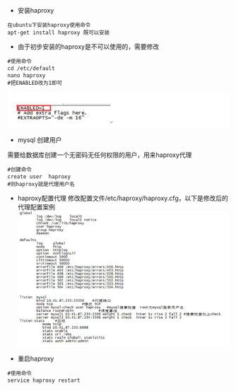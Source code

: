 - 安装haproxy
```
在ubuntu下安装haproxy使用命令
apt-get install haproxy 既可以安装
```
 - 由于初步安装的haproxy是不可以使用的，需要修改

```
#使用命令
cd /etc/default
nano haproxy
#把ENABLED改为1即可
```
![FastDFS](images/haproxy1.jpg)
- mysql 创建用户


需要给数据库创建一个无密码无任何权限的用户，用来haproxy代理
```
#创建命令
create user  haproxy
#则haproxy就是代理用户名
```
- haproxy配置代理
修改配置文件/etc/haproxy/haproxy.cfg，以下是修改后的代理配置案例
![FastDFS](images/haproxy2.jpg)

- 重启haproxy
```
#使用命令
service haproxy restart
```

